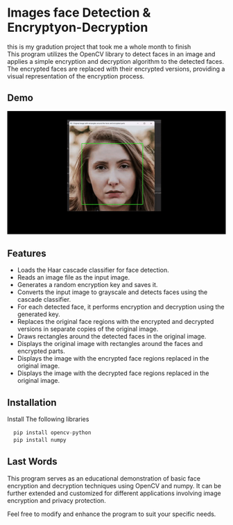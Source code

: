 
# Images face Detection & Encryptyon-Decryption

this is my gradution project that took me a whole month to finish  
This program utilizes the OpenCV library to detect faces in an image and applies a simple encryption and decryption algorithm to the detected faces. The encrypted faces are replaced with their encrypted versions, providing a visual representation of the encryption process.


## Demo

![](https://github.com/Coffeholic404/Face-Detection-Encryption/blob/main/demo.gif)


## Features

- Loads the Haar cascade classifier for face detection.
- Reads an image file as the input image.
- Generates a random encryption key and saves it.
- Converts the input image to grayscale and detects faces using the cascade classifier.
- For each detected face, it performs encryption and decryption using the generated key.
- Replaces the original face regions with the encrypted and decrypted versions in separate copies of the original image.
- Draws rectangles around the detected faces in the original image.
- Displays the original image with rectangles around the faces and encrypted parts.
- Displays the image with the encrypted face regions replaced in the original image.
- Displays the image with the decrypted face regions replaced in the original image. 


## Installation

Install The following libraries

```python
  pip install opencv-python
  pip install numpy
```
    
## Last Words

This program serves as an educational demonstration of basic face encryption and decryption techniques using OpenCV and numpy. It can be further extended and customized for different applications involving image encryption and privacy protection.

Feel free to modify and enhance the program to suit your specific needs.


